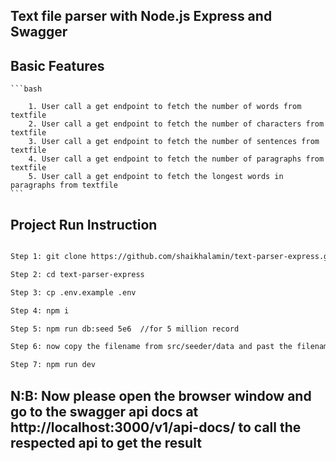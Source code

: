 
## Text file parser with Node.js Express and Swagger

## Basic Features
    ```bash
        
        1. User call a get endpoint to fetch the number of words from textfile
        2. User call a get endpoint to fetch the number of characters from textfile
        3. User call a get endpoint to fetch the number of sentences from textfile
        4. User call a get endpoint to fetch the number of paragraphs from textfile
        5. User call a get endpoint to fetch the longest words in paragraphs from textfile
    ```
## Project Run Instruction

```bash

Step 1: git clone https://github.com/shaikhalamin/text-parser-express.git

Step 2: cd text-parser-express

Step 3: cp .env.example .env

Step 4: npm i

Step 5: npm run db:seed 5e6  //for 5 million record

Step 6: now copy the filename from src/seeder/data and past the filename in src/controller/fileparser/file-parser.helper.js -- in line 5

Step 7: npm run dev

```
## N:B: Now please open the browser window and go to the swagger api docs at http://localhost:3000/v1/api-docs/ to call the respected api to get the result
